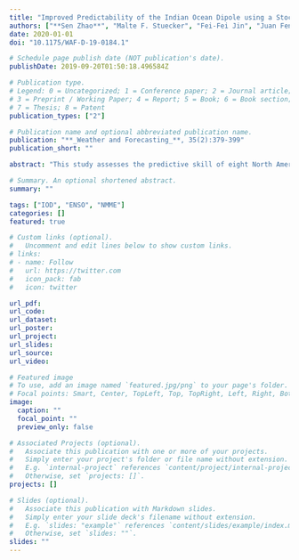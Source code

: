 ```yaml
---
title: "Improved Predictability of the Indian Ocean Dipole using a Stochastic-Dynamical Model compared to the North American Multi-model Ensemble Forecast"
authors: ["**Sen Zhao**", "Malte F. Stuecker", "Fei-Fei Jin", "Juan Feng", "Hong-Li Ren", "Wenjun Zhang", "Jianping Li"]
date: 2020-01-01
doi: "10.1175/WAF-D-19-0184.1"

# Schedule page publish date (NOT publication's date).
publishDate: 2019-09-20T01:50:18.496584Z

# Publication type.
# Legend: 0 = Uncategorized; 1 = Conference paper; 2 = Journal article;
# 3 = Preprint / Working Paper; 4 = Report; 5 = Book; 6 = Book section;
# 7 = Thesis; 8 = Patent
publication_types: ["2"]

# Publication name and optional abbreviated publication name.
publication: "**_Weather and Forecasting_**, 35(2):379-399"
publication_short: ""

abstract: "This study assesses the predictive skill of eight North American Multimodel Ensemble (NMME) models in predicting the Indian Ocean dipole (IOD). We find that the forecasted ensemble-mean IOD–El Niño–Southern Oscillation (ENSO) relationship deteriorates away from the observed relationship with increasing lead time, which might be one reason that limits the IOD predictive skill in coupled models. We are able to improve the IOD predictive skill using a recently developed stochastic dynamical model (SDM) forced by forecasted ENSO conditions. The results are consistent with the previous result that operational IOD predictability beyond persistence at lead times beyond one season is mostly controlled by ENSO predictability and the signal-to-noise ratio of the Indo-Pacific climate system. The multimodel ensemble (MME) investigated here is found to be of superior skill compared to each individual model at most lead times. Importantly, the skill of the SDM IOD predictions forced with forecasted ENSO conditions were either similar or better than those of the MME IOD forecasts. Moreover, the SDM forced with observed ENSO conditions exhibits significantly higher IOD prediction skill than the MME at longer lead times, suggesting the large potential skill increase that could be achieved by improving operational ENSO forecasts. We find that both cold and warm biases of the predicted Niño-3.4 index may cause false alarms of negative and positive IOD events, respectively, in NMME models. Many false alarms for IOD forecasts at lead times longer than one season in the original forecasts disappear or are significantly reduced in the SDM forced by forecasted ENSO conditions."

# Summary. An optional shortened abstract.
summary: ""

tags: ["IOD", "ENSO", "NMME"]
categories: []
featured: true

# Custom links (optional).
#   Uncomment and edit lines below to show custom links.
# links:
# - name: Follow
#   url: https://twitter.com
#   icon_pack: fab
#   icon: twitter

url_pdf:
url_code:
url_dataset:
url_poster:
url_project:
url_slides:
url_source:
url_video:

# Featured image
# To use, add an image named `featured.jpg/png` to your page's folder. 
# Focal points: Smart, Center, TopLeft, Top, TopRight, Left, Right, BottomLeft, Bottom, BottomRight.
image:
  caption: ""
  focal_point: ""
  preview_only: false

# Associated Projects (optional).
#   Associate this publication with one or more of your projects.
#   Simply enter your project's folder or file name without extension.
#   E.g. `internal-project` references `content/project/internal-project/index.md`.
#   Otherwise, set `projects: []`.
projects: []

# Slides (optional).
#   Associate this publication with Markdown slides.
#   Simply enter your slide deck's filename without extension.
#   E.g. `slides: "example"` references `content/slides/example/index.md`.
#   Otherwise, set `slides: ""`.
slides: ""
---
```


